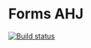 # Forms AHJ

[![Build status](https://ci.appveyor.com/api/projects/status/jyt3b7ul9rr877pb?svg=true)](https://ci.appveyor.com/project/demargorn/forms-ahj)